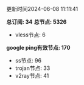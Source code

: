 更新时间2024-06-08 11:11:41

**总订阅: 34**
**总节点: 5326**
- vless节点: 6

**google ping有效节点: 170**
- ss节点: 96
- trojan节点: 33
- v2ray节点: 41
